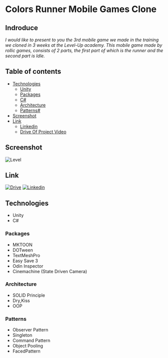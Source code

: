 # Colors Runner Mobile Games Clone

## Indroduce
*I would like to present to you the 3rd mobile game we made in the training we cloned in 3 weeks at the Level-Up academy.*
*This mobile game made by rollic games, consists of 2 parts, the first part of which is the runner and the second part is Idle.*

## Table of contents
* [Technologies](#technologies)
  * [Unity](#Packages)
   * [Packages](#Packages)
  * [C#](#Architecture)
   * [Architecture](#Architecture)
   * [Patterns#](#Patterns)
* [Screenshot](#Screenshot)
* [Link](#Link)
  * [Linkedin](#Link)
  * [Drive Of Project Video](#Link)

## Screenshot
![Level](https://user-images.githubusercontent.com/77567437/204904469-62e7686b-bdc1-4525-aa2e-d387f7505a65.PNG)

## Link

[![Drive](https://user-images.githubusercontent.com/77567437/204913666-f3d025e6-bf76-4c43-8d68-ed8869f79016.png)][1]         [![Linkedin](https://user-images.githubusercontent.com/77567437/204914179-e4bdb56f-6a88-4db3-88c2-c9df092f2184.png)][2]

[1]: https://drive.google.com/file/d/1rl4lMNfRFgrpVs83NuJPJslvLNP6956G/view?usp=share_link

[2]: https://www.linkedin.com/in/%C3%B6mer-sami-ya%C4%9Fmur-6b64b018b/

## Technologies
* Unity
* C#

### Packages
- MKTOON
- DOTween
- TextMeshPro
- Easy Save 3
- Odin Inspector
- Cinemachine (State Driven Camera)

### Architecture
- SOLID Principle
- Dry,Kiss
- OOP

### Patterns
- Observer Pattern
- Singleton
- Command Pattern
- Object Pooling
- FacedPattern







